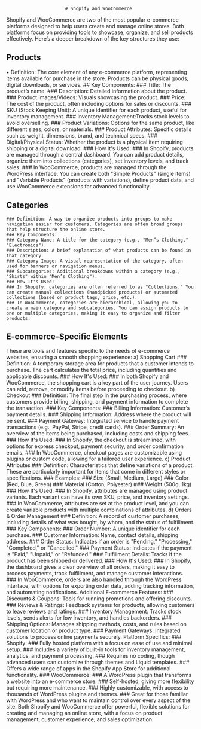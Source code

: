                           # Shopify and WooCommerce 
 
Shopify and WooCommerce are two of the most popular e-commerce platforms designed to help users create and manage online stores. Both platforms focus on providing tools to showcase, organize, and sell products effectively. Here’s a deeper breakdown of the key structures they use:
## Products
•	Definition: The core element of any e-commerce platform, representing items available for purchase in the store. Products can be physical goods, digital downloads, or services.
	## Key Components:
	### Title: The product’s name.
	### Description: Detailed information about the product.
	### Product Images/Videos: Visuals showcasing the product.
    ### Price: The cost of the product, often including options for sales or discounts.
    ### SKU (Stock Keeping Unit): A unique identifier for each product, useful for inventory management.
	### Inventory Management:Tracks stock levels to avoid overselling.
	### Product Variations: Options for the same product, like different sizes, colors, or materials.
	### Product Attributes: Specific details such as weight, dimensions, brand, and technical specs.
	### Digital/Physical Status: Whether the product is a physical item requiring shipping or a digital download.
	### How It's Used:
	### In Shopify, products are managed through a central dashboard. You can add product details, organize them into collections (categories), set inventory levels, and track sales.
	### In WooCommerce, products are managed through the WordPress interface. You can create both "Simple Products" (single items) and "Variable Products" (products with variations), define product data, and use WooCommerce extensions for advanced functionality.
## Categories
	### Definition: A way to organize products into groups to make navigation easier for customers. Categories are often broad groups that help structure the online store.
	### Key Components:
	### Category Name: A title for the category (e.g., "Men’s Clothing," "Electronics").
	### Description: A brief explanation of what products can be found in that category.
	### Category Image: A visual representation of the category, often used for banners or navigation menus.
	### Subcategories: Additional breakdowns within a category (e.g., "Shirts" within "Men’s Clothing").
	### How It's Used:
	### In Shopify, categories are often referred to as "Collections." You can create manual collections (handpicked products) or automated collections (based on product tags, price, etc.).
	### In WooCommerce, categories are hierarchical, allowing you to create a main category and subcategories. You can assign products to one or multiple categories, making it easy to organize and filter products.
## E-commerce-Specific Elements
These are tools and features specific to the needs of e-commerce websites, ensuring a smooth shopping experience:
a) Shopping Cart
	### Definition: A temporary storage area for products that a customer intends to purchase. The cart calculates the total price, including quantities and applicable discounts.
	### How It's Used: 
	### In both Shopify and WooCommerce, the shopping cart is a key part of the user journey. Users can add, remove, or modify items before proceeding to checkout.
b) Checkout
	### Definition: The final step in the purchasing process, where customers provide billing, shipping, and payment information to complete the transaction.
	### Key Components: 
	### Billing Information: Customer’s payment details.
	### Shipping Information: Address where the product will be sent.
	### Payment Gateway: Integrated service to handle payment transactions (e.g., PayPal, Stripe, credit cards).
	### Order Summary: An overview of the items being purchased, including costs and shipping fees.
	### How It's Used: 
	### In Shopify, the checkout is streamlined, with options for express checkout, payment security, and order confirmation emails.
	### In WooCommerce, checkout pages are customizable using plugins or custom code, allowing for a tailored user experience.
c) Product Attributes
	### Definition: Characteristics that define variations of a product. These are particularly important for items that come in different styles or specifications.
	### Examples: 
	### Size (Small, Medium, Large)
	### Color (Red, Blue, Green)
	### Material (Cotton, Polyester)
	### Weight (500g, 1kg)
	### How It's Used: 
	### In Shopify, attributes are managed using product variants. Each variant can have its own SKU, price, and inventory settings.
	### In WooCommerce, attributes are set at the product level, and you can create variable products with multiple combinations of attributes.
d) Orders & Order Management
	### Definition: A record of customer purchases, including details of what was bought, by whom, and the status of fulfillment.
	### Key Components: 
	### Order Number: A unique identifier for each purchase.
	### Customer Information: Name, contact details, shipping address.
	### Order Status: Indicates if an order is "Pending," "Processing," "Completed," or "Cancelled."
	### Payment Status: Indicates if the payment is "Paid," "Unpaid," or "Refunded."
	### Fulfillment Details: Tracks if the product has been shipped or delivered.
	### How It's Used: 
	### In Shopify, the dashboard gives a clear overview of all orders, making it easy to process payments, track fulfillment, and manage customer interactions.
	### In WooCommerce, orders are also handled through the WordPress interface, with options for exporting order data, adding tracking information, and automating notifications.
Additional E-commerce Features:
	### Discounts & Coupons: Tools for running promotions and offering discounts.
	### Reviews & Ratings: Feedback systems for products, allowing customers to leave reviews and ratings.
	### Inventory Management: Tracks stock levels, sends alerts for low inventory, and handles backorders.
	### Shipping Options: Manages shipping methods, costs, and rules based on customer location or product type.
	### Payment Gateways: Integrated solutions to process online payments securely.
Platform Specifics:
	### Shopify:
	### Fully hosted platform with a focus on ease of use and minimal setup.
	### Includes a variety of built-in tools for inventory management, analytics, and payment processing.
	### Requires no coding, though advanced users can customize through themes and Liquid templates.
	### Offers a wide range of apps in the Shopify App Store for additional functionality.
	### WooCommerce:
	### A WordPress plugin that transforms a website into an e-commerce store.
	### Self-hosted, giving more flexibility but requiring more maintenance.
	### Highly customizable, with access to thousands of WordPress plugins and themes.
	### Great for those familiar with WordPress and who want to maintain control over every aspect of the site.
Both Shopify and WooCommerce offer powerful, flexible solutions for creating and managing an online store, with a focus on product management, customer experience, and sales optimization.

